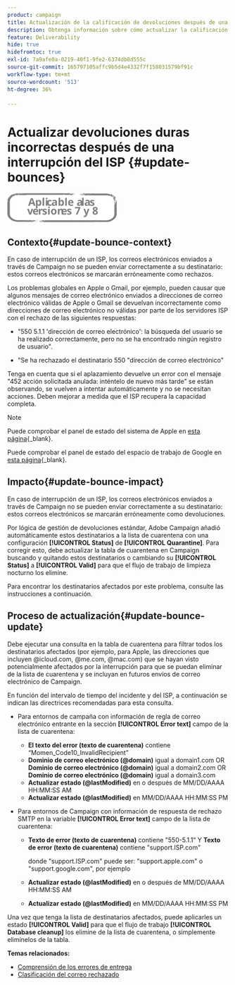 ```yaml
---
product: campaign
title: Actualización de la calificación de devoluciones después de una interrupción del ISP
description: Obtenga información sobre cómo actualizar la calificación de devoluciones después de una interrupción del ISP
feature: Deliverability
hide: true
hidefromtoc: true
exl-id: 7a9afe0a-0219-40f1-9fe2-6374db8d555c
source-git-commit: 165797105affc9b5d4e4332f7f158031579bf91c
workflow-type: tm+mt
source-wordcount: '513'
ht-degree: 36%

---
```


# Actualizar devoluciones duras incorrectas después de una interrupción del ISP {#update-bounces}

![](../../assets/common.svg)

## Contexto{#update-bounce-context}

En caso de interrupción de un ISP, los correos electrónicos enviados a través de Campaign no se pueden enviar correctamente a su destinatario: estos correos electrónicos se marcarán erróneamente como rechazos.

Los problemas globales en Apple o Gmail, por ejemplo, pueden causar que algunos mensajes de correo electrónico enviados a direcciones de correo electrónico válidas de Apple o Gmail se devuelvan incorrectamente como direcciones de correo electrónico no válidas por parte de los servidores ISP con el rechazo de las siguientes respuestas:

* &quot;550 5.1.1 &#39;dirección de correo electrónico&#39;: la búsqueda del usuario se ha realizado correctamente, pero no se ha encontrado ningún registro de usuario&quot;.

* &quot;Se ha rechazado el destinatario 550 &quot;dirección de correo electrónico&quot;

Tenga en cuenta que si el aplazamiento devuelve un error con el mensaje &quot;452 acción solicitada anulada: inténtelo de nuevo más tarde&quot; se están observando, se vuelven a intentar automáticamente y no se necesitan acciones. Deben mejorar a medida que el ISP recupera la capacidad completa.

>[!NOTE]
>
>Puede comprobar el panel de estado del sistema de Apple en [esta página](https://www.apple.com/es/support/systemstatus/){_blank}.
>
>Puede comprobar el panel de estado del espacio de trabajo de Google en [esta página](https://www.google.com/appsstatus#hl=en&amp;v=status){_blank}.

## Impacto{#update-bounce-impact}

En caso de interrupción de un ISP, los correos electrónicos enviados a través de Campaign no se pueden enviar correctamente a su destinatario: estos correos electrónicos se marcarán erróneamente como devoluciones.

Por lógica de gestión de devoluciones estándar, Adobe Campaign añadió automáticamente estos destinatarios a la lista de cuarentena con una configuración **[!UICONTROL Status]** de **[!UICONTROL Quarantine]**. Para corregir esto, debe actualizar la tabla de cuarentena en Campaign buscando y quitando estos destinatarios o cambiando su **[!UICONTROL Status]** a **[!UICONTROL Valid]** para que el flujo de trabajo de limpieza nocturno los elimine.

Para encontrar los destinatarios afectados por este problema, consulte las instrucciones a continuación.

## Proceso de actualización{#update-bounce-update}

Debe ejecutar una consulta en la tabla de cuarentena para filtrar todos los destinatarios afectados (por ejemplo, para Apple, las direcciones que incluyen @icloud.com, @me.com, @mac.com) que se hayan visto potencialmente afectados por la interrupción para que se puedan eliminar de la lista de cuarentena y se incluyan en futuros envíos de correo electrónico de Campaign.

En función del intervalo de tiempo del incidente y del ISP, a continuación se indican las directrices recomendadas para esta consulta.

* Para entornos de campaña con información de regla de correo electrónico entrante en la sección **[!UICONTROL Error text]** campo de la lista de cuarentena:

   * **El texto del error (texto de cuarentena)** contiene “Momen_Code10_InvalidRecipient”
   * **Dominio de correo electrónico (@domain)** igual a domain1.com OR **Dominio de correo electrónico (@domain)** igual a domain2.com OR **Dominio de correo electrónico (@domain)** igual a domain3.com
   * **Actualizar estado (@lastModified)** en o después de MM/DD/AAAA HH:MM:SS AM
   * **Actualizar estado (@lastModified)** en MM/DD/AAAA HH:MM:SS PM

* Para entornos de Campaign con información de respuesta de rechazo SMTP en la variable **[!UICONTROL Error text]** campo de la lista de cuarentena:

   * **Texto de error (texto de cuarentena)** contiene &quot;550-5.1.1&quot; Y **Texto de error (texto de cuarentena)** contiene &quot;support.ISP.com&quot;

      donde &quot;support.ISP.com&quot; puede ser: &quot;support.apple.com&quot; o &quot;support.google.com&quot;, por ejemplo

   * **Actualizar estado (@lastModified)** en o después de MM/DD/AAAA HH:MM:SS AM
   * **Actualizar estado (@lastModified)** en MM/DD/AAAA HH:MM:SS PM


Una vez que tenga la lista de destinatarios afectados, puede aplicarles un estado **[!UICONTROL Valid]** para que el flujo de trabajo **[!UICONTROL Database cleanup]** los elimine de la lista de cuarentena, o simplemente elimínelos de la tabla.

**Temas relacionados:**
* [Comprensión de los errores de entrega](understanding-delivery-failures.md)
* [Clasificación del correo rechazado](understanding-delivery-failures.md#bounce-mail-qualification)
